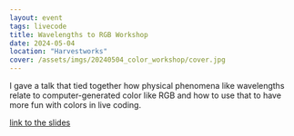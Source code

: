 ```yaml
---
layout: event
tags: livecode
title: Wavelengths to RGB Workshop
date: 2024-05-04
location: "Harvestworks"
cover: /assets/imgs/20240504_color_workshop/cover.jpg
---
```


I gave a talk that tied together how physical phenomena like wavelengths relate to computer-generated color like RGB and how to use that to have more fun with colors in live coding.

[link to the slides](https://www.thisxorthat.art/talks/color-2024/)

